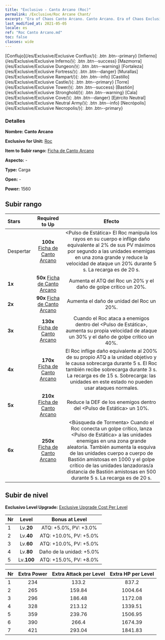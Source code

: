 ```yaml
---
title: "Exclusivo - Canto Arcano (Roc)"
permalink: /Exclusive/Roc Arcane Chant/
excerpt: "Era of Chaos Canto Arcano. Canto Arcano. Era of Chaos Exclusivo Canto Arcano. Roc Exclusivo."
last_modified_at: 2021-05-05
locale: es
ref: "Roc Canto Arcano.md"
toc: false
classes: wide
---
```

 [Conflujo](/es/Exclusive/Exclusive Conflux/){: .btn .btn--primary} [Infierno](/es/Exclusive/Exclusive Inferno/){: .btn .btn--success} [Mazmorra](/es/Exclusive/Exclusive Dungeon/){: .btn .btn--warning} [Fortaleza](/es/Exclusive/Exclusive Fortress/){: .btn .btn--danger} [Murallas](/es/Exclusive/Exclusive Rampart/){: .btn .btn--info} [Castillo](/es/Exclusive/Exclusive Castle/){: .btn .btn--primary} [Torre](/es/Exclusive/Exclusive Tower/){: .btn .btn--success} [Bastión](/es/Exclusive/Exclusive Stronghold/){: .btn .btn--warning} [Cala](/es/Exclusive/Exclusive Cove/){: .btn .btn--danger} [Ejército Neutral](/es/Exclusive/Exclusive Neutral Army/){: .btn .btn--info} [Necrópolis](/es/Exclusive/Exclusive Necropolis/){: .btn .btn--primary} 

### Detalles
 **Nombre: Canto Arcano** 

 **Exclusivo for Unit:** [Roc](/es/units/Roc/) 

 **Item to Subir rango:** [Ficha de Canto Arcano](/ItemsES/con_915/)

 **Aspecto:** -

 **Type:** Carga

 **Open:** -

 **Power:** 1560

## Subir rango

  |     Stars    |  Required to Up | Efecto |
  |:-------------|:---------------:|:---------------:|
  |  Despertar  | **100x** [Ficha de Canto Arcano](/ItemsES/con_915/) | <Pulso de Estática> El Roc manipula los rayos en su cuerpo e inflige daño equivalente al 2% de sus PV máximos por segundo a las unidades enemigas en una zona grande y reduce la velocidad de ataque un 20% durante 5 s. La recarga es de 20 s. |
  | **1x** <i class="fas fa-star"/> | **50x** [Ficha de Canto Arcano](/ItemsES/con_915/) | Aumenta el ATQ del Roc un 20% y el daño de golpe crítico un 20%. |
  | **2x** <i class="fas fa-star"/> | **90x** [Ficha de Canto Arcano](/ItemsES/con_915/) | Aumenta el daño de unidad del Roc un 20%. |
  | **3x** <i class="fas fa-star"/> | **130x** [Ficha de Canto Arcano](/ItemsES/con_915/) | Cuando el Roc ataca a enemigos dentro del <Pulso de Estática>, aumenta su propia velocidad de ataque un 30% y el daño de golpe crítico un 40%. |
  | **4x** <i class="fas fa-star"/> | **170x** [Ficha de Canto Arcano](/ItemsES/con_915/) | <Descarga de Rayos> El Roc inflige daño equivalente al 200% de su propio ATQ a la unidad objetivo y le causa sobrecarga durante 5 s. El Roc también recibe sobrecarga durante 3 s. La recarga es de 15 s. Sobrecarga: las unidades en este estado no pueden usar ataques normales. |
  | **5x** <i class="fas fa-star"/> | **210x** [Ficha de Canto Arcano](/ItemsES/con_915/) | Reduce la DEF de los enemigos dentro del <Pulso de Estática> un 10%. |
  | **6x** <i class="fas fa-star"/> | **250x** [Ficha de Canto Arcano](/ItemsES/con_915/) | <Búsqueda de Tormenta> Cuando el Roc conecta un golpe crítico, lanza <Pulso de Estática> a las unidades enemigas en una zona grande aleatoria. También aumenta la esquiva de las unidades cuerpo a cuerpo de Bastión amistosas en 1000 y el golpe crítico de las unidades lanzadoras/a distancia de Bastión amistosas en 500 durante 5 s. La recarga es de 20 s. |


## Subir de nivel
 **Exclusivo Level Upgrade:** [Exclusive Upgrade Cost Per Level](/Exclusive/ExclusiveUpgradeCostPerLevel/)

  |  Nr  |   Level  | Bonus at Level |
  |:-----|:--------:|:--------------:|
  | 1 | Lv.**20** | ATQ: +5.0%, PV: +3.0% |
  | 2 | Lv.**40** | ATQ: +10.0%, PV: +5.0% |
  | 3 | Lv.**60** | ATQ: +10.0%, PV: +5.0% |
  | 4 | Lv.**80** | Daño de la unidad: +5.0% |
  | 5 | Lv.**100** | ATQ: +15.0%, PV: +8.0% |


  |  Nr  |  Extra Power | Extra Attack per Level | Extra HP per Level |
  |:-----|:--------:|:--------:|:--------:|
  | 1 | 234 | 133.2 | 837.2 |
  | 2 | 265 | 159.84 | 1004.64 |
  | 3 | 296 | 186.48 | 1172.08 |
  | 4 | 328 | 213.12 | 1339.51 |
  | 5 | 359 | 239.76 | 1506.95 |
  | 6 | 390 | 266.4 | 1674.39 |
  | 7 | 421 | 293.04 | 1841.83 |


